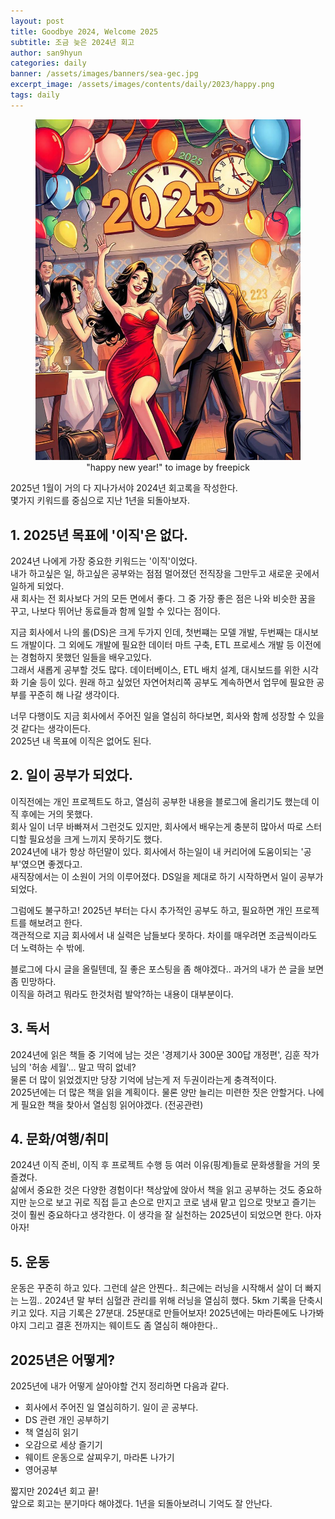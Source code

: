 ```yaml
---
layout: post
title: Goodbye 2024, Welcome 2025
subtitle: 조금 늦은 2024년 회고
author: san9hyun
categories: daily
banner: /assets/images/banners/sea-gec.jpg
excerpt_image: /assets/images/contents/daily/2023/happy.png
tags: daily
---
```


<figure>
  <img src="/assets/images/contents/daily/2025/welcome.jpeg" alt="2025">
  <figcaption style="text-align:center;" >"happy new year!" to image by freepick</figcaption>
</figure>

2025년 1월이 거의 다 지나가서야 2024년 회고록을 작성한다. <br>
몇가지 키워드를 중심으로 지난 1년을 되돌아보자.

## 1. 2025년 목표에 '이직'은 없다.
2024년 나에게 가장 중요한 키워드는 '이직'이었다. <br>
내가 하고싶은 일, 하고싶은 공부와는 점점 멀어졌던 전직장을 그만두고 새로운 곳에서 일하게 되었다.<br>
새 회사는 전 회사보다 거의 모든 면에서 좋다. 그 중 가장 좋은 점은 나와 비슷한 꿈을 꾸고, 나보다 뛰어난 동료들과 함께 일할 수 있다는 점이다.<br>

지금 회사에서 나의 롤(DS)은 크게 두가지 인데, 첫번쨰는 모델 개발, 두번째는 대시보드 개발이다. 그 외에도 개발에 필요한 데이터 마트 구축, ETL 프로세스 개발 등 이전에는 경험하지 못했던 일들을 배우고있다. <br>
그래서 새롭게 공부할 것도 많다. 데이터베이스, ETL 배치 설계, 대시보드를 위한 시각화 기술 등이 있다. 원래 하고 싶었던 자연어처리쪽 공부도 계속하면서 업무에 필요한 공부를 꾸준히 해 나갈 생각이다. 

너무 다행이도 지금 회사에서 주어진 일을 열심히 하다보면, 회사와 함께 성장할 수 있을것 같다는 생각이든다. <br>
2025년 내 목표에 이직은 없어도 된다.

## 2. 일이 공부가 되었다.
이직전에는 개인 프로젝트도 하고, 열심히 공부한 내용을 블로그에 올리기도 했는데 이직 후에는 거의 못했다. <br>
회사 일이 너무 바빠져서 그런것도 있지만, 회사에서 배우는게 충분히 많아서 따로 스터디할 필요성을 크게 느끼지 못하기도 했다.<br>
2024년에 내가 항상 하던말이 있다. 회사에서 하는일이 내 커리어에 도움이되는 '공부'였으면 좋겠다고. <br>
새직장에서는 이 소원이 거의 이루어졌다. DS일을 제대로 하기 시작하면서 일이 공부가 되었다.

그럼에도 불구하고! 2025년 부터는 다시 추가적인 공부도 하고, 필요하면 개인 프로젝트를 해보려고 한다. <br>
객관적으로 지금 회사에서 내 실력은 남들보다 못하다. 차이를 매우려면 조금씩이라도 더 노력하는 수 밖에. <br>

블로그에 다시 글을 올릴텐데, 질 좋은 포스팅을 좀 해야겠다.. 과거의 내가 쓴 글을 보면 좀 민망하다.<br>
이직을 하려고 뭐라도 한것처럼 발악?하는 내용이 대부분이다. 


## 3. 독서
2024년에 읽은 책들 중 기억에 남는 것은 '경제기사 300문 300답 개정편', 김훈 작가님의 '허송 세월'... 말고 딱히 없네? <br>
물론 더 많이 읽었겠지만 당장 기억에 남는게 저 두권이라는게 충격적이다. <br> 2025년에는 더 많은 책을 읽을 계획이다. 물론 양만 늘리는 미련한 짓은 안할거다. 나에게 필요한 책을 찾아서 열심힝 읽어야겠다. (전공관련)

## 4. 문화/여행/취미
2024년 이직 준비, 이직 후 프로젝트 수행 등 여러 이유(핑계)들로 문화생활을 거의 못 즐겼다. <br> 
삶에서 중요한 것은 다양한 경험이다! 책상앞에 앉아서 책을 읽고 공부하는 것도 중요하지만 눈으로 보고 귀로 직접 듣고 손으로 만지고 코로 냄새 맡고 입으로 맛보고 즐기는 것이 훨씬 중요하다고 생각한다. 이 생각을 잘 실천하는 2025년이 되었으면 한다. 아자아자!

## 5. 운동
운동은 꾸준히 하고 있다. 그런데 살은 안찐다.. 최근에는 러닝을 시작해서 살이 더 빠지는 느낌..
2024년 말 부터 심혈관 관리를 위해 러닝을 열심히 했다. 5km 기록을 단축시키고 있다. 지금 기록은 27분대. 25분대로 만들어보자! 2025년에는 마라톤에도 나가봐야지
그리고 결혼 전까지는 웨이트도 좀 열심히 해야한다..

## 2025년은 어떻게?
2025년에 내가 어떻게 살아야할 건지 정리하면 다음과 같다.
- 회사에서 주어진 일 열심히하기. 일이 곧 공부다.
- DS 관련 개인 공부하기
- 책 열심히 읽기
- 오감으로 세상 즐기기
- 웨이트 운동으로 살찌우기, 마라톤 나가기
- 영어공부

짧지만 2024년 회고 끝! <br>
앞으로 회고는 분기마다 해야겠다. 
1년을 되돌아보려니 기억도 잘 안난다.





